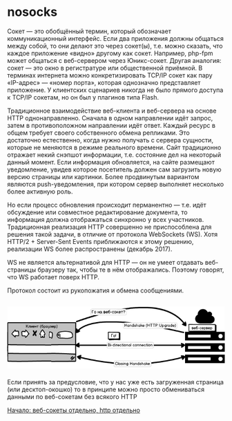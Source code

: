 # nosocks
Сокет — это обобщённый термин, который обозначает коммуникационный интерфейс. Если два приложения должны общаться между собой, то они делают это через сокет(ы), т.е. можно сказать, что каждое приложение «видно» другому как сокет. Например, php-fpm может общаться с веб-сервером через Юникс-сокет.  Другая аналогия: сокет — это окно в регистратуре или общественной приёмной. В терминах интернета можно конкретизировать  TCP/IP сокет как пару «IP-адрес» — «номер порта», которая однозначно представляет приложение. У клиентских сценариев никогда не было прямого доступа к TCP/IP сокетам, но он был у плагинов типа Flash. 

Традиционное взаимодействие веб-клиента и веб-сервера на основе HTTP однонаправленно. Сначала в одном направлении идёт запрос, затем в противоположном направлении идёт ответ. Каждый ресурс в общем требует своего собственного обмена репликами. Это достаточно естественно, когда нужно получать с сервера сущности, которые не меняются в режиме реального времени. Сайт традиционно отражает некий снэпшот информации, т.е. состояние дел на некоторый данный момент. Если информация обновляется, на сайте размещают уведомление, увидев которое посетитель должен сам загрузить новую версию страницы или картинки. Более продвинутым вариантом являются push-уведомления, при котором сервер выполняет несколько более активную роль.

Но если процесс обновления происходит перманентно — т.е. идёт обсуждение или совместное редактирование документа, то информация должна отображаться синхронно у всех участников. Традиционная реализация HTTP совершенно не приспособлена для решения такой задачи, в отличие от протокола WebSockets (WS). Хотя HTTP/2 + Server-Sent Events приближаются к этому решению, реализации WS более распространены (декабрь 2017).


WS не является альтернативой для HTTP — он не умеет отдавать веб-страницы браузеру так, чтобы те в нём отображались. Поэтому говорят, что WS работает поверх HTTP.

Протокол состоит из рукопожатия и обмена сообщениями. 

![alt scheme](WS.png "Начало работы")
---

Если принять за предусловие, что у нас уже есть загруженная страница 
 (или десктоп-окошко)
то  в принципе можно просто обмениваться данными по веб-сокетам без всякого HTTP

[Начало: веб-сокеты отдельно, http отдельно](/tree/pure)



